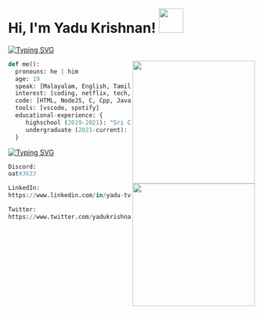 <h1> Hi, I'm Yadu Krishnan! <img src="https://media.giphy.com/media/UaoxTrl8z1wre/giphy.gif" width="50" /></h1>

[![Typing SVG](https://readme-typing-svg.demolab.com/?lines=A+little+about+me:&duration=5000)](https://git.io/typing-svg)


<img src="https://media.giphy.com/media/gEEwSyfpl1ai6HroEv/giphy.gif" align="right" width="250" />

```python
def me():
  pronouns: he | him
  age: 19
  speak: [Malayalam, English, Tamil, Hindi]
  interest: [coding, netflix, tech, linux, apple ecosystem]
  code: [HTML, NodeJS, C, Cpp, Java, Python, MySql]
  tools: [vscode, spotify]
  educational-experience: {
     highschool (2019-2021): "Sri Chaithanya Techno School, Bengaluru",
     undergraduate (2021-current): "Vellore Institute of Technology, Chennai",
  }
```

[![Typing SVG](https://readme-typing-svg.demolab.com/?lines=Get+in+touch+with+me+over:&duration=5000)](https://git.io/typing-svg)
<img src="https://media.giphy.com/media/O1OY9qvJQqzcwtwoor/giphy.gif" align="right" width="250" />

```python
Discord:
oat#3633
```
```python
LinkedIn:
https://www.linkedin.com/in/yadu-tv/
```
```python
Twitter:
https://www.twitter.com/yadukrishnantv/
```
